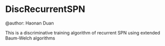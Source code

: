 # DiscRecurrentSPN
@author: Haonan Duan

This is a discriminative training algorithm of recurrent SPN using extended Baum-Welch algorithms
